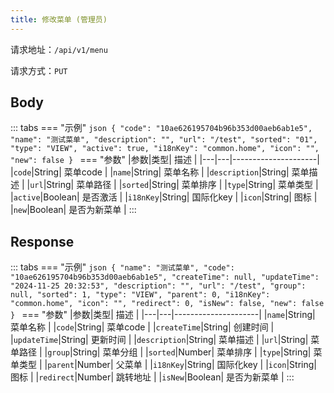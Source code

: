 ```yaml
---
title: 修改菜单 (管理员)
---
```


请求地址：`/api/v1/menu`

请求方式：`PUT`

## Body

::: tabs
    === "示例"
        ```json
        {
            "code": "10ae626195704b96b353d00aeb6ab1e5",
            "name": "测试菜单",
            "description": "",
            "url": "/test",
            "sorted": "01",
            "type": "VIEW",
            "active": true,
            "i18nKey": "common.home",
            "icon": "",
            "new": false
        }
        ```
    === "参数"
        |参数|类型| 描述                  |
        |---|---|---------------------|
        |`code`|String| 菜单code               |
        |`name`|String| 菜单名称               |
        |`description`|String| 菜单描述               |
        |`url`|String| 菜单路径               |
        |`sorted`|String| 菜单排序               |
        |`type`|String| 菜单类型               |
        |`active`|Boolean| 是否激活               |
        |`i18nKey`|String| 国际化key               |
        |`icon`|String| 图标               |
        |`new`|Boolean| 是否为新菜单               |
:::

## Response

::: tabs
    === "示例"
        ```json
        {
            "name": "测试菜单",
            "code": "10ae626195704b96b353d00aeb6ab1e5",
            "createTime": null,
            "updateTime": "2024-11-25 20:32:53",
            "description": "",
            "url": "/test",
            "group": null,
            "sorted": 1,
            "type": "VIEW",
            "parent": 0,
            "i18nKey": "common.home",
            "icon": "",
            "redirect": 0,
            "isNew": false,
            "new": false
        }
        ```
    === "参数"
        |参数|类型| 描述                  |
        |---|---|---------------------|
        |`name`|String| 菜单名称               |
        |`code`|String| 菜单code               |
        |`createTime`|String| 创建时间               |
        |`updateTime`|String| 更新时间               |
        |`description`|String| 菜单描述               |
        |`url`|String| 菜单路径               |
        |`group`|String| 菜单分组               |
        |`sorted`|Number| 菜单排序               |
        |`type`|String| 菜单类型               |
        |`parent`|Number| 父菜单               |
        |`i18nKey`|String| 国际化key               |
        |`icon`|String| 图标               |
        |`redirect`|Number| 跳转地址               |
        |`isNew`|Boolean| 是否为新菜单               |
:::
